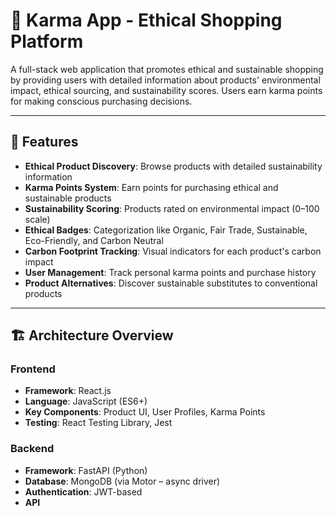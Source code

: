 # 🌱 Karma App - Ethical Shopping Platform

A full-stack web application that promotes ethical and sustainable shopping by providing users with detailed information about products' environmental impact, ethical sourcing, and sustainability scores. Users earn karma points for making conscious purchasing decisions.

---

## 🌟 Features

- **Ethical Product Discovery**: Browse products with detailed sustainability information  
- **Karma Points System**: Earn points for purchasing ethical and sustainable products  
- **Sustainability Scoring**: Products rated on environmental impact (0–100 scale)  
- **Ethical Badges**: Categorization like Organic, Fair Trade, Sustainable, Eco-Friendly, and Carbon Neutral  
- **Carbon Footprint Tracking**: Visual indicators for each product's carbon impact  
- **User Management**: Track personal karma points and purchase history  
- **Product Alternatives**: Discover sustainable substitutes to conventional products  

---

## 🏗️ Architecture Overview

### Frontend

- **Framework**: React.js  
- **Language**: JavaScript (ES6+)  
- **Key Components**: Product UI, User Profiles, Karma Points  
- **Testing**: React Testing Library, Jest  

### Backend

- **Framework**: FastAPI (Python)  
- **Database**: MongoDB (via Motor – async driver)  
- **Authentication**: JWT-based  
- **API**
